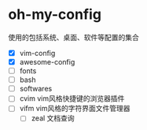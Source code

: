 # oh-my-config

使用的包括系统、桌面、软件等配置的集合

- [x] vim-config
- [x] awesome-config
- [ ] fonts
- [ ] bash
- [ ] softwares
- [ ] cvim vim风格快捷键的浏览器插件
- [ ] vifm vim风格的字符界面文件管理器
  - [ ] zeal 文档查询
